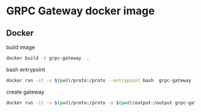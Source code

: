# GRPC Gateway docker image

## Docker

build image

```bash
docker build -t grpc-gateway  .
```

bash entrypoint

```bash
docker run -it -v $(pwd)/proto:/proto --entrypoint bash  grpc-gateway
```

create gateway

```bash
docker run -it -v $(pwd)/proto:/proto -v $(pwd)/output:/output grpc-gateway /proto/simple_message.proto
```
